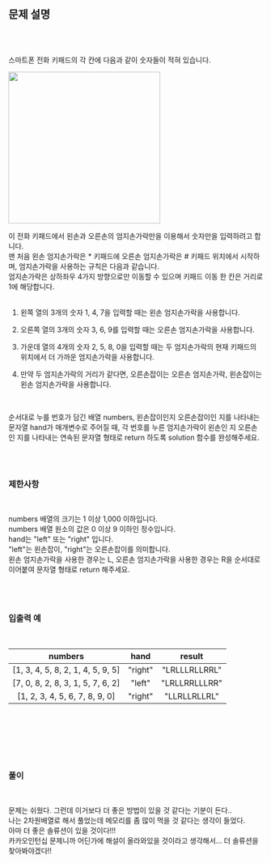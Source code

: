 ## 문제 설명
<br>
<br>

스마트폰 전화 키패드의 각 칸에 다음과 같이 숫자들이 적혀 있습니다.  

<img src="https://grepp-programmers.s3.ap-northeast-2.amazonaws.com/files/production/4b69a271-5f4a-4bf4-9ebf-6ebed5a02d8d/kakao_phone1.png" width="300">
<br>

이 전화 키패드에서 왼손과 오른손의 엄지손가락만을 이용해서 숫자만을 입력하려고 합니다.  
맨 처음 왼손 엄지손가락은 * 키패드에 오른손 엄지손가락은 # 키패드 위치에서 시작하며, 엄지손가락을 사용하는 규칙은 다음과 같습니다.  
엄지손가락은 상하좌우 4가지 방향으로만 이동할 수 있으며 키패드 이동 한 칸은 거리로 1에 해당합니다.  
<br>
1. 왼쪽 열의 3개의 숫자 1, 4, 7을 입력할 때는 왼손 엄지손가락을 사용합니다.  

2. 오른쪽 열의 3개의 숫자 3, 6, 9를 입력할 때는 오른손 엄지손가락을 사용합니다. 

3. 가운데 열의 4개의 숫자 2, 5, 8, 0을 입력할 때는 두 엄지손가락의 현재 키패드의 위치에서 더 가까운 엄지손가락을 사용합니다.     

4. 만약 두 엄지손가락의 거리가 같다면, 오른손잡이는 오른손 엄지손가락, 왼손잡이는 왼손 엄지손가락을 사용합니다. 

<br>

순서대로 누를 번호가 담긴 배열 numbers, 왼손잡이인지 오른손잡이인 지를 나타내는 문자열 hand가 매개변수로 주어질 때, 각 번호를 누른 엄지손가락이 왼손인 지 오른손인 지를 나타내는 연속된 문자열 형태로 return 하도록 solution 함수를 완성해주세요.

<br>

#


### 제한사항
<br>

numbers 배열의 크기는 1 이상 1,000 이하입니다.  
numbers 배열 원소의 값은 0 이상 9 이하인 정수입니다.  
hand는 "left" 또는 "right" 입니다.  
"left"는 왼손잡이, "right"는 오른손잡이를 의미합니다.  
왼손 엄지손가락을 사용한 경우는 L, 오른손 엄지손가락을 사용한 경우는 R을 순서대로 이어붙여 문자열 형태로 return 해주세요.  
<br>
<br>

#

### 입출력 예
<br>

|numbers|	hand	|result|
|:----------------------:|:------:|:-----------:|
|[1, 3, 4, 5, 8, 2, 1, 4, 5, 9, 5]|	"right"|	"LRLLLRLLRRL"|
|[7, 0, 8, 2, 8, 3, 1, 5, 7, 6, 2]|	"left"|	"LRLLRRLLLRR"|
|[1, 2, 3, 4, 5, 6, 7, 8, 9, 0]	|"right"	|"LLRLLRLLRL"|


<br>
<br>

#
<br> 

### 풀이
<br>

 문제는 쉬웠다. 그런데 이거보다 더 좋은 방법이 있을 것 같다는 기분이 든다..   
 나는 2차원배열로 해서 풀었는데 메모리를 좀 많이 먹을 것 같다는 생각이 들었다.   
 아마 더 좋은 솔류션이 있을 것이다!!!   
 카카오인턴십 문제니까 어딘가에 해설이 올라와있을 것이라고 생각해서... 더 솔류션을 찾아봐야겠다!!